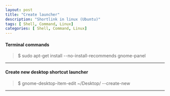 ```yaml
---
layout: post
title: "Create launcher"
description: "Shortlink in linux (Ubuntu)"
tags: [ Shell, Command, Linux]
categories: [ Shell, Command, Linux]
---
```



#### Terminal commands
>$ sudo apt-get install --no-install-recommends gnome-panel

---

#### Create new desktop shortcut launcher
>$ gnome-desktop-item-edit ~/Desktop/ --create-new

---
